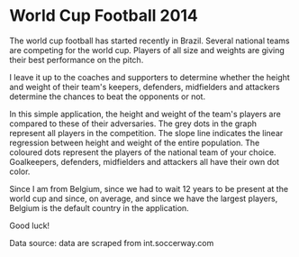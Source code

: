 # World Cup Football 2014

The world cup football has started recently in Brazil. Several national teams are competing for the world cup.
Players of all size and weights are giving their best performance on the pitch.

I leave it up to the coaches and supporters to determine whether the height and weight of their team's keepers, defenders, midfielders and attackers determine the chances to beat the opponents or not. 

In this simple application, the height and weight of the team's players are compared to these of their adversaries. 
The grey dots in the graph represent all players in the competition. The slope line indicates the linear regression between height and weight of the entire population.
The coloured dots represent the players of the national team of your choice. Goalkeepers, defenders, midfielders and attackers all have their own dot color.

Since I am from Belgium, since we had to wait 12 years to be present at the world cup and since, on average, and since we have the largest players, Belgium is the default country in the application.

Good luck!

Data source: data are scraped from int.soccerway.com